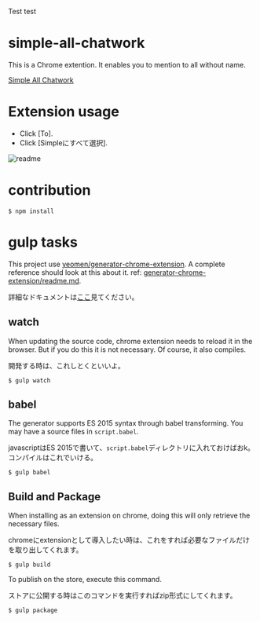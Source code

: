 Test
test
# simple-all-chatwork

This is a Chrome extention.
It enables you to mention to all without name.

[Simple All Chatwork](https://chrome.google.com/webstore/detail/simple-all-chatwork/pdaoeafgcfegogliddglbpocnlbcjeoh)

# Extension usage

- Click [To].
- Click [Simpleにすべて選択]. 

![readme](https://cloud.githubusercontent.com/assets/7911481/22395697/edb68138-e588-11e6-9e5e-f21a3560e9ee.png)

# contribution

```
$ npm install
```

# gulp tasks
This project use [yeomen/generator-chrome-extension](https://github.com/yeoman/generator-chrome-extension).
A complete reference should look at this about it.
ref: [generator-chrome-extension/readme.md](https://github.com/yeoman/generator-chrome-extension/blob/master/readme.md).

詳細なドキュメントは[ここ](https://github.com/yeoman/generator-chrome-extension/blob/master/readme.md)見てください。

## watch
When updating the source code, chrome extension needs to reload it in the browser.
But if you do this it is not necessary.
Of course, it also compiles.

開発する時は、これしとくといいよ。

```
$ gulp watch
```

## babel
The generator supports ES 2015 syntax through babel transforming.
You may have a source files in `script.babel`.

javascriptはES 2015で書いて、`script.babel`ディレクトリに入れておけばおk。
コンパイルはこれでいける。

```
$ gulp babel
```

## Build and Package
When installing as an extension on chrome, doing this will only retrieve the necessary files.

chromeにextensionとして導入したい時は、これをすれば必要なファイルだけを取り出してくれます。

```
$ gulp build
```

To publish on the store, execute this command.

ストアに公開する時はこのコマンドを実行すればzip形式にしてくれます。

```
$ gulp package
```

